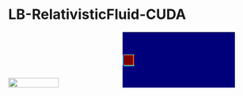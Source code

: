 # LB-RelativisticFluid-CUDA
<img src="Temperature.gif" height="45%" width="45%"> <img src="jet.gif" height="45%" width="45%">

